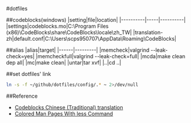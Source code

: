 #dotfiles


##codeblocks(windows)
|setting|file|location|
|----------|-----|----------|
|settings|codeblocks.mo|C:\Program Files (x86)\CodeBlocks\share\CodeBlocks\locale\zh_TW|
|translation-zh|default.conf|C:\Users\scps950707\AppData\Roaming\CodeBlocks|

##alias
|alias|target|
|------|---------|
|memcheck|valgrind --leak-check=yes|
|memcheckfull|valgrind --leak-check=full|
|mcda|make clean dep all|
|mc|make clean|
|untar|tar xvf|
|..|cd ..|

##set dotfiles' link
```sh
ln -s -f ~/github/dotfiles/config/.* ~ 2>/dev/null
```

##Reference
- [Codeblocks Chinese (Traditional) translation](https://translations.launchpad.net/codeblocks/trunk/+pots/codeblocks/zh_TW/+translate)
- [Colored Man Pages With less Command](http://www.cyberciti.biz/faq/linux-unix-colored-man-pages-with-less-command/)
